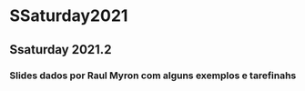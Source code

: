 # SSaturday2021
## Ssaturday 2021.2
### Slides dados por Raul Myron com alguns exemplos e tarefinahs
